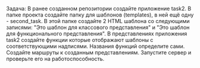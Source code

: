 Задача:
В ранее созданном репозитории создайте приложение task2.
В папке проекта создайте папку для шаблонов (templates), в ней ещё одну - second_task.
В этой папке создайте 2 HTML шаблона со следующими записями: "Это шаблон для классового представления" и "Это шаблон для функционального представления".
В представлениях приложения task2 создайте функции которые отображают шаблоны с соответствующими надписями. Названия функций определите сами.
Создайте маршруты к созданным представлениям.
Запустите сервер и проверьте его на работоспособность.
